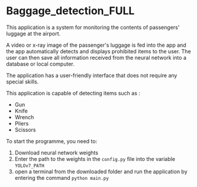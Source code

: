 # Baggage_detection_FULL
This application is a system for monitoring the contents of passengers' luggage at the airport.

A video or x-ray image of the passenger's luggage is fed into the app and the app automatically detects and displays prohibited items to the user. The user can then save all information received from the neural network into a database or local computer.

The application has a user-friendly interface that does not require any special skills.

This application is capable of detecting items such as :
- Gun
- Knife
- Wrench
- Pliers
- Scissors

To start the programme, you need to:
1. Download neural network weights
2. Enter the path to the weights in the `config.py` file into the variable `YOLOv7_PATH`
3. open a terminal from the downloaded folder and run the application by entering the command `python main.py`